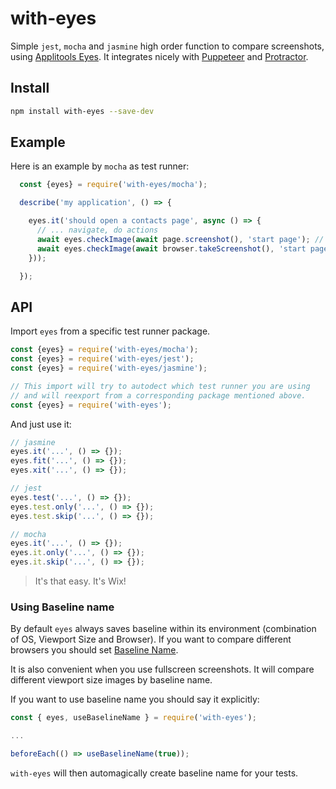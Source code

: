 # with-eyes

Simple `jest`, `mocha` and `jasmine` high order function to compare screenshots, using [Applitools Eyes](https://applitools.com/).
It integrates nicely with [Puppeteer](https://github.com/GoogleChrome/puppeteer) and [Protractor](https://github.com/angular/protractor).

## Install

```bash
npm install with-eyes --save-dev
```

## Example

Here is an example by `mocha` as test runner:

```js
  const {eyes} = require('with-eyes/mocha');

  describe('my application', () => {

    eyes.it('should open a contacts page', async () => {
      // ... navigate, do actions
      await eyes.checkImage(await page.screenshot(), 'start page'); // using puppeteer
      await eyes.checkImage(await browser.takeScreenshot(), 'start page'); // using protractor
    }));

  });
```

## API

Import `eyes` from a specific test runner package.

```js
const {eyes} = require('with-eyes/mocha');
const {eyes} = require('with-eyes/jest');
const {eyes} = require('with-eyes/jasmine');

// This import will try to autodect which test runner you are using
// and will reexport from a corresponding package mentioned above.
const {eyes} = require('with-eyes');
```

And just use it:

```js
// jasmine
eyes.it('...', () => {});
eyes.fit('...', () => {});
eyes.xit('...', () => {});

// jest
eyes.test('...', () => {});
eyes.test.only('...', () => {});
eyes.test.skip('...', () => {});

// mocha
eyes.it('...', () => {});
eyes.it.only('...', () => {});
eyes.it.skip('...', () => {});
```

> It's that easy. It's Wix!

### Using Baseline name

By default `eyes` always saves baseline within its environment (combination of OS, Viewport Size and Browser). If you want to compare different browsers you should set [Baseline Name](https://help.applitools.com/hc/en-us/articles/360006914692-Cross-Environment-Testing).

It is also convenient when you use fullscreen screenshots. It will compare different viewport size images by baseline name.

If you want to use baseline name you should say it explicitly:

```js
const { eyes, useBaselineName } = require('with-eyes');

...

beforeEach(() => useBaselineName(true));
```

`with-eyes` will then automagically create baseline name for your tests.
